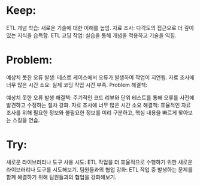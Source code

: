 # Keep:

ETL 개념 학습: 새로운 기술에 대한 이해를 높임.
자료 조사: 다각도의 접근으로 더 깊이 있는 지식을 습득함.
ETL 코딩 작업: 실습을 통해 개념을 적용하고 기술을 익힘.

# Problem:

예상치 못한 오류 발생: 테스트 케이스에서 오류가 발생하여 작업이 지연됨.
자료 조사에 너무 많은 시간 소요: 실제 코딩 작업 시간 부족.
Problem 해결책:

예상치 못한 오류 발생 해결책: 주기적인 코드 리뷰와 단위 테스트를 통해 오류를 사전에 발견하고 수정하는 절차 강화.
자료 조사에 너무 많은 시간 소요 해결책: 효율적인 자료 조사를 위해 필요한 정보와 불필요한 정보를 미리 구분하고, 핵심 내용을 빠르게 찾아보는 스킬을 연습.
 
# Try:

새로운 라이브러리나 도구 사용 시도: ETL 작업을 더 효율적으로 수행하기 위한 새로운 라이브러리나 도구를 시도해보기.
팀원들과의 협업 강화: ETL 작업 중 발생하는 문제를 함께 해결하기 위해 팀원들과의 협업을 강화해보기.
